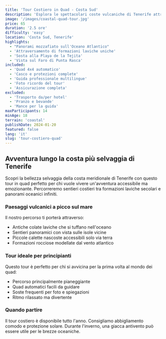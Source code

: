 ```yaml
---
title: 'Tour Costiero in Quad - Costa Sud'
description: 'Esplora le spettacolari coste vulcaniche di Tenerife attraverso sentieri panoramici e spiagge nascoste'
image: '/images/coastal-quad-tour.jpg'
price: 65
duration: '2.5 ore'
difficulty: 'easy'
location: 'Costa Sud, Tenerife'
highlights:
  - "Panorami mozzafiato sull'Oceano Atlantico"
  - 'Attraversamento di formazioni laviche uniche'
  - 'Sosta alla Playa de la Tejita'
  - 'Vista sul Faro di Punta Rasca'
included:
  - 'Quad 4x4 automatico'
  - 'Casco e protezioni complete'
  - 'Guida professionale multilingue'
  - 'Foto ricordo del tour'
  - 'Assicurazione completa'
excluded:
  - 'Trasporto da/per hotel'
  - 'Pranzo e bevande'
  - 'Mance per la guida'
maxParticipants: 14
minAge: 18
terrain: 'coastal'
publishDate: 2024-01-20
featured: false
lang: 'it'
slug: 'tour-costiero-quad'
---
```


## Avventura lungo la costa più selvaggia di Tenerife

Scopri la bellezza selvaggia della costa meridionale di Tenerife con questo tour in quad perfetto per chi vuole vivere un'avventura accessibile ma emozionante. Percorreremo sentieri costieri tra formazioni laviche secolari e panorami oceanici infiniti.

### Paesaggi vulcanici a picco sul mare

Il nostro percorso ti porterà attraverso:

- Antiche colate laviche che si tuffano nell'oceano
- Sentieri panoramici con vista sulle isole vicine
- Piccole calette nascoste accessibili solo via terra
- Formazioni rocciose modellate dal vento atlantico

### Tour ideale per principianti

Questo tour è perfetto per chi si avvicina per la prima volta al mondo dei quad:

- Percorso principalmente pianeggiante
- Quad automatici facili da guidare
- Soste frequenti per foto e spiegazioni
- Ritmo rilassato ma divertente

### Quando partire

Il tour costiero è disponibile tutto l'anno. Consigliamo abbigliamento comodo e protezione solare. Durante l'inverno, una giacca antivento può essere utile per le brezze oceaniche.
